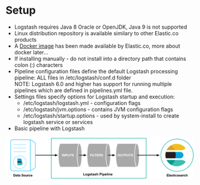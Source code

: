 # Setup #

* Logstash requires Java 8 Oracle or OpenJDK, Java 9 is not supported
* Linux distribution repository is available similary to other Elastic.co products
* A [Docker image](https://www.elastic.co/guide/en/logstash/current/docker.html) has been made available by Elastic.co, more about docker later...
* If installing manually - do not install into a directory path that contains colon (:) characters
* Pipeline configuration files define the default Logstash processing pipeline: ALL files in /etc/logstash/conf.d folder  
NOTE: Logstash 6.0 and higher has support for running multiple pipelines which are defined in pipelines.yml file.
* Settings files specify options for Logstash startup and execution:
    * /etc/logstash/logstash.yml - configuration flags
    * /etc/logstash/jvm.options - contains JVM configuration flags
    * /etc/logstash/startup.options - used by system-install to create logstash service or services
* Basic pipeline with Logstash  

![Basic Pipeline](../../media/basic_logstash_pipeline.png)
